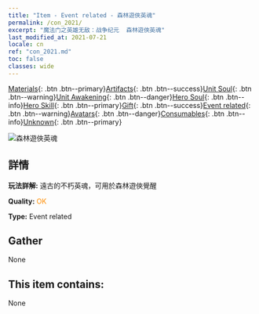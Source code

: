 ```yaml
---
title: "Item - Event related - 森林遊俠英魂"
permalink: /con_2021/
excerpt: "魔法门之英雄无敌：战争纪元  森林遊俠英魂"
last_modified_at: 2021-07-21
locale: cn
ref: "con_2021.md"
toc: false
classes: wide
---
```

 [Materials](/ItemsCN/){: .btn .btn--primary}[Artifacts](/ItemsCN/Artifacts/){: .btn .btn--success}[Unit Soul](/ItemsCN/UnitSoul/){: .btn .btn--warning}[Unit Awakening](/ItemsCN/UnitAwakening/){: .btn .btn--danger}[Hero Soul](/ItemsCN/HeroSoul/){: .btn .btn--info}[Hero Skill](/ItemsCN/HeroSkill/){: .btn .btn--primary}[Gift](/ItemsCN/Gift/){: .btn .btn--success}[Event related](/ItemsCN/Events/){: .btn .btn--warning}[Avatars](/ItemsCN/Avatars/){: .btn .btn--danger}[Consumables](/ItemsCN/Consumables/){: .btn .btn--info}[Unknown](/ItemsCN/Unknown/){: .btn .btn--primary}

 ![森林遊俠英魂](/images/t/juexing_203.png)

## 詳情
 **玩法詳解:** 遠古的不朽英魂，可用於森林遊俠覺醒

 **Quality:** <span style="color: #FF8C00">OK</span>

 **Type:** Event related

## Gather

  None

## This item contains:

  None

